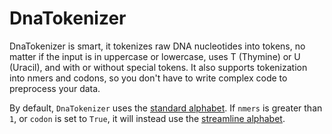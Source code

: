 
# DnaTokenizer

DnaTokenizer is smart, it tokenizes raw DNA nucleotides into tokens, no matter if the input is in uppercase or lowercase, uses T (Thymine) or U (Uracil), and with or without special tokens.
It also supports tokenization into nmers and codons, so you don't have to write complex code to preprocess your data.

By default, `DnaTokenizer` uses the [standard alphabet](#standard-alphabet).
If `nmers` is greater than `1`, or `codon` is set to `True`, it will instead use the [streamline alphabet](#streamline-alphabet).
